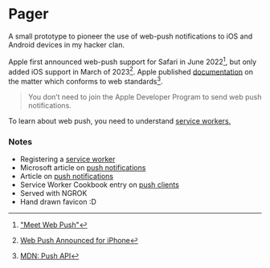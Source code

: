 # Pager

A small prototype to pioneer the use of web-push notifications to iOS and Android devices in my hacker clan.

Apple first announced web-push support for Safari in June 2022[^1], but only added iOS support in March of 2023[^2]. Apple published 
[documentation](https://developer.apple.com/documentation/usernotifications/sending_web_push_notifications_in_web_apps_safari_and_other_browsers)
on the matter which conforms to web standards[^3].

> You don’t need to join the Apple Developer Program to send web push notifications.

To learn about web push, you need to understand [service workers.](https://developer.mozilla.org/en-US/docs/Web/API/Service_Worker_API)

### Notes

- Registering a [service worker](https://web.dev/service-workers-registration/)
- Microsoft article on [push notifications](https://learn.microsoft.com/en-us/microsoft-edge/progressive-web-apps-chromium/how-to/notifications-badges)
- Article on [push notifications](https://www.educative.io/blog/5-minute-guide-to-push-notifications-in-pwa)
- Service Worker Cookbook entry on [push clients](https://github.com/mdn/serviceworker-cookbook/blob/master/push-clients/)
- Served with NGROK
- Hand drawn favicon :D

[^1]: ["Meet Web Push"](https://webkit.org/blog/12945/meet-web-push/)

[^2]: [Web Push Announced for iPhone](https://www.computerworld.com/article/3691899/what-is-web-push-for-web-apps-on-iphone-and-ipad.html)

[^3]: [MDN: Push API](https://developer.mozilla.org/en-US/docs/Web/API/Push_API)
